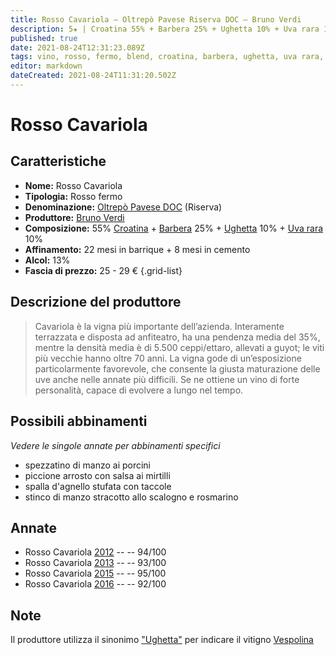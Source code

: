 ```yaml
---
title: Rosso Cavariola – Oltrepò Pavese Riserva DOC – Bruno Verdi
description: 5★ | Croatina 55% + Barbera 25% + Ughetta 10% + Uva rara 10% | Lombardia (IT)
published: true
date: 2021-08-24T12:31:23.089Z
tags: vino, rosso, fermo, blend, croatina, barbera, ughetta, uva rara, italia, spezzatino di manzo ai porcini, piccione arrosto con salsa ai mirtilli, spalla d'agnello stufata con taccole, stinco di manzo stracotto allo scalogno e rosmarino, lombardia, 25 - 29€, 5 stelle
editor: markdown
dateCreated: 2021-08-24T11:31:20.502Z
---
```


# Rosso Cavariola

## Caratteristiche
- **Nome:** Rosso Cavariola
- **Tipologia:** Rosso fermo
- **Denominazione:** [Oltrepò Pavese DOC](/denominazioni/Italia/Lombardia/DOC/Oltrepo-Pavese) (Riserva)
- **Produttore:** [Bruno Verdi](/produttori/Italia/Lombardia/Bruno-Verdi) 
- **Composizione:** 55% [Croatina](/vitigni/bacca-rossa/croatina) + [Barbera](/vitigni/bacca-rossa/barbera) 25% + [Ughetta](/vitigni/bacca-rossa/ughetta) 10% + [Uva rara](/vitigni/bacca-rossa/uva-rara) 10%
- **Affinamento:** 22 mesi in barrique + 8 mesi in cemento
- **Alcol:** 13%
- **Fascia di prezzo:** 25 - 29 €
{.grid-list}

## Descrizione del produttore

> Cavariola è la vigna più importante dell’azienda. Interamente terrazzata e disposta 
ad anfiteatro, ha una pendenza media del 35%, mentre la densità media è di 5.500 
ceppi/ettaro, allevati a guyot; le viti più vecchie hanno oltre 70 anni. La vigna gode 
di un’esposizione particolarmente favorevole, che consente la giusta maturazione 
delle uve anche nelle annate più difficili. Se ne ottiene un vino di forte personalità, 
capace di evolvere a lungo nel tempo.

## Possibili abbinamenti
*Vedere le singole annate per abbinamenti specifici*

- spezzatino di manzo ai porcini
- piccione arrosto con salsa ai mirtilli
- spalla d'agnello stufata con taccole
- stinco di manzo stracotto allo scalogno e rosmarino

## Annate
- Rosso Cavariola [2012](/vini/Italia/Lombardia/Bruno-Verdi/Rosso-Cavariola/2012) -- <span class="star-5"></span> -- 94/100
- Rosso Cavariola [2013](/vini/Italia/Lombardia/Bruno-Verdi/Rosso-Cavariola/2013) -- <span class="star-5"></span> -- 93/100
- Rosso Cavariola [2015](/vini/Italia/Lombardia/Bruno-Verdi/Rosso-Cavariola/2015) -- <span class="star-5"></span> -- 95/100
- Rosso Cavariola [2016](/vini/Italia/Lombardia/Bruno-Verdi/Rosso-Cavariola/2016) -- <span class="star-5"></span> -- 92/100

## Note

Il produttore utilizza il sinonimo ["Ughetta"](/vitigni/bacca-nera/ughetta) per indicare il vitigno [Vespolina](/vitigni/bacca-nera/vespolina) 


